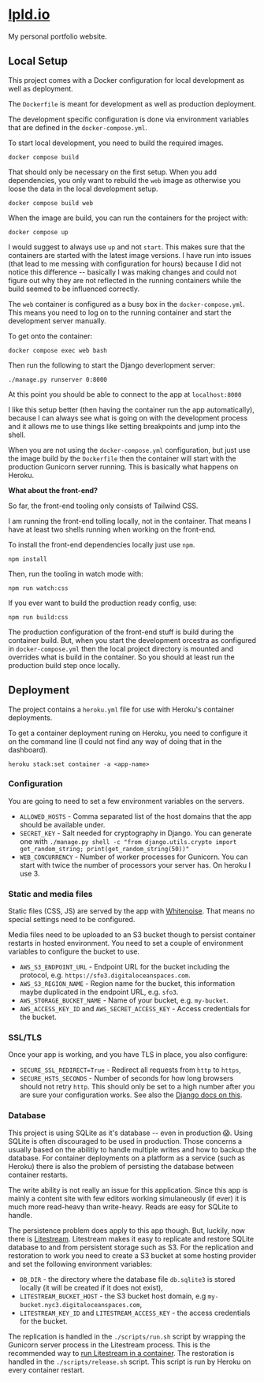 # [lpld.io](https://www.lpld.io)

My personal portfolio website.

## Local Setup

This project comes with a Docker configuration for local development as well as deployment.

The `Dockerfile` is meant for development as well as production deployment.

The development specific configuration is done via environment variables that are defined in the `docker-compose.yml`.

To start local development, you need to build the required images.

```console
docker compose build
```

That should only be necessary on the first setup.
When you add dependencies, you only want to rebuild the `web` image as otherwise you loose the data in the local development setup.

```console
docker compose build web
```

When the image are build, you can run the containers for the project with:

```console
docker compose up
```

I would suggest to always use `up` and not `start`.
This makes sure that the containers are started with the latest image versions.
I have run into issues (that lead to me messing with configuration for hours) because I did not notice this difference -- basically I was making changes and could not figure out why they are not reflected in the running containers while the build seemed to be influenced correctly.

The `web` container is configured as a busy box in the `docker-compose.yml`.
This means you need to log on to the running container and start the development server manually.

To get onto the container:

```console
docker compose exec web bash
```

Then run the following to start the Django deverlopment server:

```console
./manage.py runserver 0:8000
```

At this point you should be able to connect to the app at `localhost:8000`

I like this setup better (then having the container run the app automatically), because I can always see what is going on with the development process and it allows me to use things like setting breakpoints and jump into the shell.

When you are not using the `docker-compose.yml` configuration, but just use the image build by the `Dockerfile` then the container will start with the production Gunicorn server running.
This is basically what happens on Heroku.


**What about the front-end?**

So far, the front-end tooling only consists of Tailwind CSS.

I am running the front-end tolling locally, not in the container.
That means I have at least two shells running when working on the front-end.

To install the front-end dependencies locally just use `npm`.

```console
npm install
```

Then, run the tooling in watch mode with:

```console
npm run watch:css
```

If you ever want to build the production ready config, use:

```console
npm run build:css
```

The production configuration of the front-end stuff is build during the container build.
But, when you start the development orcestra as configured in `docker-compose.yml` then the local project directory is mounted and overrides what is build in the container.
So you should at least run the production build step once locally.

## Deployment

The project contains a `heroku.yml` file for use with Heroku's container deployments.

To get a container deployment runing on Heroku, you need to configure it on the command line (I could not find any way of doing that in the dashboard).

```console
heroku stack:set container -a <app-name>
```

### Configuration

You are going to need to set a few environment variables on the servers.

* `ALLOWED_HOSTS` - Comma separated list of the host domains that the app should be available under.
* `SECRET_KEY` - Salt needed for cryptography in Django. You can generate one with `./manage.py shell -c "from django.utils.crypto import get_random_string; print(get_random_string(50))"`
* `WEB_CONCURRENCY` - Number of worker processes for Gunicorn. You can start with twice the number of processors your server has. On heroku I use 3.

### Static and media files

Static files (CSS, JS) are served by the app with [Whitenoise](https://github.com/evansd/whitenoise).
That means no special settings need to be configured.

Media files need to be uploaded to an S3 bucket though to persist container restarts in hosted environment.
You need to set a couple of environment variables to configure the bucket to use.

* `AWS_S3_ENDPOINT_URL` - Endpoint URL for the bucket including the protocol, e.g. `https://sfo3.digitaloceanspaces.com`.
* `AWS_S3_REGION_NAME` - Region name for the bucket, this information maybe duplicated in the endpoint URL, e.g. `sfo3`.
* `AWS_STORAGE_BUCKET_NAME` - Name of your bucket, e.g. `my-bucket`.
* `AWS_ACCESS_KEY_ID` and `AWS_SECRET_ACCESS_KEY` - Access credentials for the bucket.

### SSL/TLS

Once your app is working, and you have TLS in place, you also configure:

* `SECURE_SSL_REDIRECT=True` - Redirect all requests from `http` to `https`,
* `SECURE_HSTS_SECONDS` - Number of seconds for how long browsers should not retry `http`. This should only be set to a high number after you are sure your configuration works. See also the [Django docs on this](https://docs.djangoproject.com/en/4.1/ref/middleware/#http-strict-transport-security).

### Database

This project is using SQLite as it's database -- even in production 😱.
Using SQLite is often discouraged to be used in production.
Those concerns a usually based on the abilitiy to handle multiple writes and how to backup the database.
For container deployments on a platform as a service (such as Heroku) there is also the problem of persisting the database between container restarts.

The write ability is not really an issue for this application.
Since this app is mainly a content site with few editors working simulaneously (if ever) it is much more read-heavy than write-heavy.
Reads are easy for SQLite to handle.

The persistence problem does apply to this app though.
But, luckily, now there is [Litestream](https://litestream.io/).
Litestream makes it easy to replicate and restore SQLite database to and from persistent storage such as S3.
For the replication and restoration to work you need to create a S3 bucket at some hosting provider and set the following environment variables:

* `DB_DIR` - the directory where the database file `db.sqlite3` is stored locally (it will be created if it does not exist),
* `LITESTREAM_BUCKET_HOST` - the S3 bucket host domain, e.g `my-bucket.nyc3.digitaloceanspaces.com`,
* `LITESTREAM_KEY_ID` and `LITESTREAM_ACCESS_KEY` - the access credentials for the bucket.

The replication is handled in the `./scripts/run.sh` script by wrapping the Gunicorn server process in the Litestream process.
This is the recommended way to [run Litestream in a container](https://litestream.io/guides/docker/).
The restoration is handled in the `./scripts/release.sh` script. This script is run by Heroku on every container restart.

